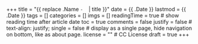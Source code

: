 +++
title = "{{ replace .Name `-` ` ` | title }}"
date = {{ .Date }}
lastmod = {{ .Date }}
tags = []
categories = []
imgs = []
readingTime = true  # show reading time after article date
toc = true
comments = false
justify = false  # text-align: justify;
single = false  # display as a single page, hide navigation on bottom, like as about page.
license = ""  # CC License
draft = true
+++

